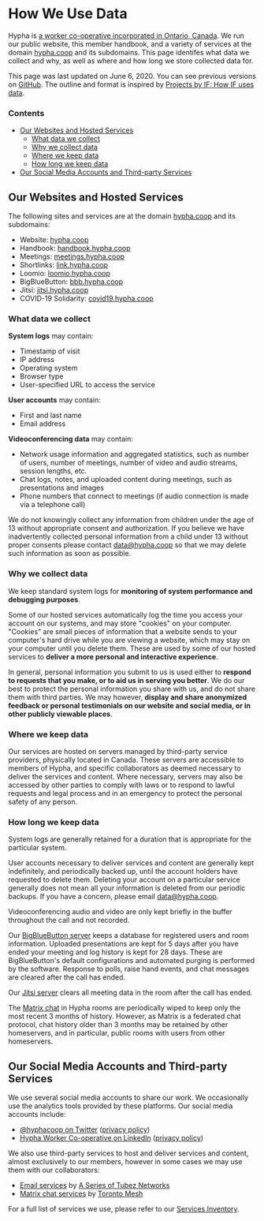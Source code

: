 # How We Use Data

Hypha is [a worker co-operative incorporated in Ontario, Canada](https://handbook.hypha.coop/co-operative.html). 
We run our public website, this member handbook, and a variety of services at the domain [hypha.coop](https://hypha.coop) and its subdomains. 
This page identifes what data we collect and why, as well as where and how long we store collected data for.

This page was last updated on June 6, 2020. You can see previous versions on [GitHub](https://github.com/hyphacoop/handbook/). The outline and format is inspired by [Projects by IF: How IF uses data](https://www.projectsbyif.com/how-if-uses-data/).

### Contents

- [Our Websites and Hosted Services](#our-websites-and-hosted-services)
    - [What data we collect](#what-data-we-collect)
    - [Why we collect data](#why-we-collect-data)
    - [Where we keep data](#where-we-keep-data)
    - [How long we keep data](#how-long-we-keep-data)
- [Our Social Media Accounts and Third-party Services](#our-social-media-accounts-and-third-party-services)

## Our Websites and Hosted Services

The following sites and services are at the domain [hypha.coop](https://hypha.coop) and its subdomains:

- Website: [hypha.coop](https://hypha.coop)
- Handbook: [handbook.hypha.coop](https://handbook.hypha.coop)
- Meetings: [meetings.hypha.coop](https://meetings.hypha.coop)
- Shortlinks: [link.hypha.coop](https://link.hypha.coop)
- Loomio: [loomio.hypha.coop](https://loomio.hypha.coop)
- BigBlueButton: [bbb.hypha.coop](https://bbb.hypha.coop)
- Jitsi: [jitsi.hypha.coop](https://jitsi.hypha.coop)
- COVID-19 Solidarity: [covid19.hypha.coop](https://covid19.hypha.coop)


### What data we collect

**System logs** may contain:

- Timestamp of visit
- IP address
- Operating system
- Browser type
- User-specified URL to access the service

**User accounts** may contain:

- First and last name
- Email address

**Videoconferencing data** may contain:

- Network usage information and aggregated statistics, such as number of users, number of meetings, number of video and audio streams, session lengths, etc.
- Chat logs, notes, and uploaded content during meetings, such as presentations and images
- Phone numbers that connect to meetings (if audio connection is made via a telephone call)

We do not knowingly collect any information from children under the age of 13 without appropriate consent and authorization.
If you believe we have inadvertently collected personal information from a child under 13 without proper consents please contact <a href="mailto:%64%61%74%61%40%68%79%70%68%61%2E%63%6F%6F%70">data@hypha.coop</a> so that we may delete such information as soon as possible.

### Why we collect data

We keep standard system logs for **monitoring of system performance and debugging purposes**.

Some of our hosted services automatically log the time you access your account on our systems, and may store "cookies" on your computer.
"Cookies" are small pieces of information that a website sends to your computer's hard drive while you are viewing a website, which may stay on your computer until you delete them.
These are used by some of our hosted services to **deliver a more personal and interactive experience**.

In general, personal information you submit to us is used either to **respond to requests that you make, or to aid us in serving you better**.
We do our best to protect the personal information you share with us, and do not share them with third parties.
We may however, **display and share anonymized feedback or personal testimonials on our website and social media, or in other publicly viewable places**.

### Where we keep data

Our services are hosted on servers managed by third-party service providers, physically located in Canada.
These servers are accessible to members of Hypha, and specific collaborators as deemed necessary to deliver the services and content.
Where necessary, servers may also be accessed by other parties to comply with laws or to respond to lawful requests and legal process and in an emergency to protect the personal safety of any person.

### How long we keep data

System logs are generally retained for a duration that is appropriate for the particular system.

User accounts necessary to deliver services and content are generally kept indefinitely, and periodically backed up, until the account holders have requested to delete them.
Deleting your account on a particular service generally does not mean all your information is deleted from our periodic backups.
If you have a concern, please email <a href="mailto:%64%61%74%61%40%68%79%70%68%61%2E%63%6F%6F%70">data@hypha.coop</a>.

Videoconferencing audio and video are only kept briefly in the buffer throughout the call and not recorded.

Our [BigBlueButton server](https://bbb.hypha.coop) keeps a database for registered users and room information.
Uploaded presentations are kept for 5 days after you have ended your meeting and log history is kept for 28 days.
These are BigBlueButton's default configurations and automated purging is performed by the software.
Response to polls, raise hand events, and chat messages are cleared after the call has ended.

Our [Jitsi server](https://jitsi.hypha.coop) clears all meeting data in the room after the call has ended.

The [Matrix chat](https://chat.tomesh.net/#/group/+hyphacoop:tomesh.net) in Hypha rooms are periodically wiped to keep only the most recent 3 months of history.
However, as Matrix is a federated chat protocol, chat history older than 3 months may be retained by other homeservers, and in particular, public rooms with users from other homeservers.

## Our Social Media Accounts and Third-party Services

We use several social media accounts to share our work. We occasionally use the analytics tools provided by these platforms.
Our social media accounts include:

<ul>
  <li><a href="https://link.hypha.coop/twitter" target="_blank" data-proofer-ignore>@hyphacoop on Twitter</a> (<a href="https://twitter.com/en/privacy" target="_blank">privacy policy</a>)</li>
  <li><a href="https://link.hypha.coop/linkedin" data-proofer-ignore="true" target="_blank">Hypha Worker Co-operative on LinkedIn</a> (<a href="https://www.linkedin.com/legal/privacy-policy" target="_blank">privacy policy</a>)</li>
</ul>

We also use third-party services to host and deliver services and content, almost exclusively to our members, however in some cases we may use them with our collaborators:

- [Email services](https://mailninja.aseriesoftubez.com) by [A Series of Tubez Networks](https://www.aseriesoftubez.com)
- [Matrix chat services](https://chat.tomesh.net) by [Toronto Mesh](https://tomesh.net)

For a full list of services we use, please refer to our [Services Inventory](https://link.hypha.coop/inventory).
